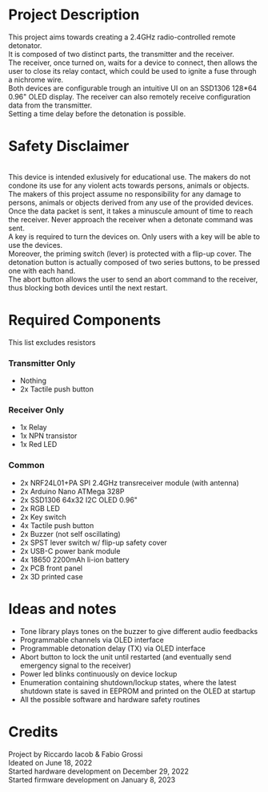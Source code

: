 # Project Description
This project aims towards creating a 2.4GHz radio-controlled remote detonator.
<br>
It is composed of two distinct parts, the transmitter and the receiver.
<br>
The receiver, once turned on, waits for a device to connect, then allows the user to close its relay contact, which could be used to ignite a fuse through a nichrome wire.
<br>
Both devices are configurable trough an intuitive UI on an SSD1306 128*64 0.96" OLED display. The receiver can also remotely receive configuration data from the transmitter.
<br>
Setting a time delay before the detonation is possible.

# Safety Disclaimer
<br>
This device is intended exlusively for educational use. The makers do not condone its use for any violent acts towards persons, animals or objects.
<br>
The makers of this project assume no responsibility for any damage to persons, animals or objects derived from any use of the provided devices.
<br>
Once the data packet is sent, it takes a minuscule amount of time to reach the receiver. Never approach the receiver when a detonate command was sent.
<br>
A key is required to turn the devices on. Only users with a key will be able to use the devices.
<br>
Moreover, the priming switch (lever) is protected with a flip-up cover. The detonation button is actually composed of two series buttons, to be pressed one with each hand.
<br>
The abort button allows the user to send an abort command to the receiver, thus blocking both devices until the next restart.

# Required Components
This list excludes resistors

### Transmitter Only
- Nothing
- 2x Tactile push button

### Receiver Only
- 1x Relay
- 1x NPN transistor
- 1x Red LED

### Common
- 2x NRF24L01+PA SPI 2.4GHz transreceiver module (with antenna)
- 2x Arduino Nano ATMega 328P
- 2x SSD1306 64x32 I2C OLED 0.96"
- 2x RGB LED
- 2x Key switch
- 4x Tactile push button
- 2x Buzzer (not self oscillating)
- 2x SPST lever switch w/ flip-up safety cover
- 2x USB-C power bank module
- 4x 18650 2200mAh li-ion battery
- 2x PCB front panel
- 2x 3D printed case

# Ideas and notes
- Tone library plays tones on the buzzer to give different audio feedbacks
- Programmable channels via OLED interface
- Programmable detonation delay (TX) via OLED interface
- Abort button to lock the unit until restarted (and eventually send emergency signal to the receiver)
- Power led blinks continuously on device lockup
- Enumeration containing shutdown/lockup states, where the latest shutdown state is saved in EEPROM and printed on the OLED at startup
- All the possible software and hardware safety routines

# Credits
Project by Riccardo Iacob & Fabio Grossi
<br>
Ideated on June 18, 2022
<br>
Started hardware development on December 29, 2022
<br>
Started firmware development on January 8, 2023
